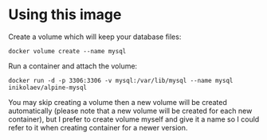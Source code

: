 # Using this image
Create a volume which will keep your database files:
```
docker volume create --name mysql 
```

Run a container and attach the volume:
```
docker run -d -p 3306:3306 -v mysql:/var/lib/mysql --name mysql inikolaev/alpine-mysql
```

You may skip creating a volume then a new volume will be created automatically (please note that a new volume will be created for each new container), but I prefer to create volume myself and give it a name so I could refer to it when creating container for a newer version.
